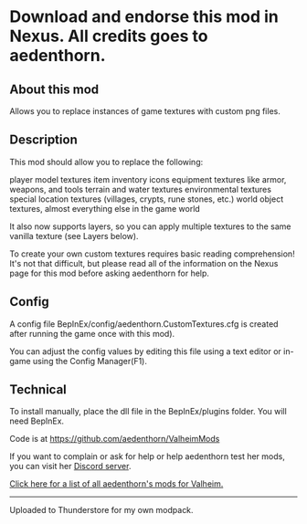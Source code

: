 # Download and endorse this mod in Nexus. All credits goes to aedenthorn.

## About this mod

Allows you to replace instances of game textures with custom png files.

## Description

This mod should allow you to replace the following:

player model textures
item inventory icons
equipment textures like armor, weapons, and tools
terrain and water textures
environmental textures
special location textures (villages, crypts, rune stones, etc.)
world object textures, almost everything else in the game world

It also now supports layers, so you can apply multiple textures to the same vanilla texture (see Layers below).

To create your own custom textures requires basic reading comprehension! It's not that difficult, but please read all of the information on the Nexus page for this mod before asking aedenthorn for help.

## Config

A config file BepInEx/config/aedenthorn.CustomTextures.cfg is created after running the game once with this mod).

You can adjust the config values by editing this file using a text editor or in-game using the Config Manager(F1)﻿.

## Technical

To install manually, place the dll file in the BepInEx/plugins folder. You will need BepInEx.

Code is at https://github.com/aedenthorn/ValheimMods

If you want to complain or ask for help or help aedenthorn test her mods, you can visit her [Discord server](https://discord.gg/bs6zHuj).

[Click here for a list of all aedenthorn's mods for Valheim.](https://www.nexusmods.com/valheim/articles/104)

* * *

Uploaded to Thunderstore for my own modpack.